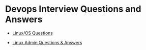 # Devops Interview Questions and Answers

- [Linux/OS Questions]()

- [Linux Admin Questions & Answers](https://github.com/kylejohnson/linux-sysadmin-interview-questions/blob/master/test.md)
